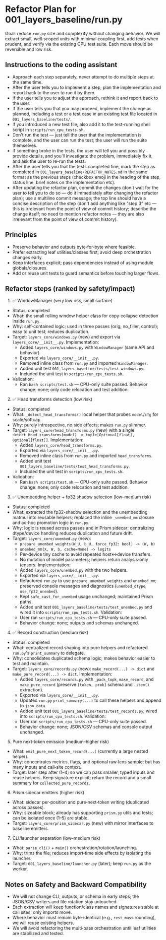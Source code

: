 # Refactor Plan for 001_layers_baseline/run.py

Goal: reduce `run.py` size and complexity without changing behavior. We will extract small, well‑scoped units with minimal coupling first, add tests when prudent, and verify via the existing CPU test suite. Each move should be reversible and low risk.

## Instructions to the coding assistant

- Approach each step separately, never attempt to do multiple steps at the same time.
- After the user tells you to implement a step, plan the implementation and report back to the user to run it by them.
- If the user tells you to adjust the approach, rethink it and report back to the user.
- If the user tells you that you may proceed, implement the change as planned, including a test or a test case in an existing test file located in `001_layers_baseline/tests/`.
- If you introduced a new test file, also add it to the test-running shell script in `scripts/run_cpu_tests.sh`.
- Don't run the test — just tell the user that the implementation is complete, and the user can run the test; the user will run the suite themselves.
- If something broke in the tests, the user will tell you and possibly provide details, and you'll investigate the problem, immediately fix it, and ask the user to re-run the tests.
- After the user tells you that the tests completed fine, mark the step as completed in `001_layers_baseline/REFACTOR_NOTES.md` in the same format as the previous steps (checkbox emoji in the heading of the step, status line, brief notes on the implementation etc).
- After updating the refactor plan, commit the changes (don't wait for the user to tell you to do so — do it immediately after changing the refactor plan); use a multiline commit message; the top line should have a concise description of the step (don't add anything like "step 3" etc — this is irrelevant from the point of view of commit history; describe the change itself; no need to mention refactor notes — they are also irrelevant from the point of view of commit history).

## Principles

- Preserve behavior and outputs byte‑for‑byte where feasible.
- Prefer extracting leaf utilities/classes first; avoid deep orchestration changes early.
- Keep interfaces explicit; pass dependencies instead of using module globals/closures.
- Add or reuse unit tests to guard semantics before touching larger flows.

## Refactor steps (ranked by safety/impact)

1) ✅ WindowManager (very low risk, small surface)
- Status: completed
- What: the small rolling window helper class for copy‑collapse detection inside `run.py`.
- Why: self‑contained logic; used in three passes (orig, no_filler, control); easy to unit test; reduces duplication.
- Target: `layers_core/windows.py` (new) and export via `layers_core/__init__.py`.
 Implementation:
  - Added `layers_core/windows.py` with `WindowManager` (same API and behavior).
  - Exported via `layers_core/__init__.py`.
  - Removed inline class from `run.py` and imported `WindowManager`.
  - Added unit test `001_layers_baseline/tests/test_windows.py`.
  - Included the unit test in `scripts/run_cpu_tests.sh`.
- Validation:
  - Ran `bash scripts/test.sh` — CPU-only suite passed.
 Behavior change: none; only code relocation and test addition.

2) ✅ Head transforms detection (low risk)
- Status: completed
- What: `_detect_head_transforms()` local helper that probes `model`/`cfg` for scale/softcap.
- Why: purely introspective, no side effects; makes `run.py` slimmer.
- Target: `layers_core/head_transforms.py` (new) with a single `detect_head_transforms(model) -> tuple[Optional[float], Optional[float]]`.
 Implementation:
  - Added `layers_core/head_transforms.py`.
  - Exported via `layers_core/__init__.py`.
  - Removed inline class from `run.py` and imported `head_transforms`.
  - Added unit test `001_layers_baseline/tests/test_head_transforms.py`.
  - Included the unit test in `scripts/run_cpu_tests.sh`.
- Validation:
  - Ran `bash scripts/test.sh` — CPU-only suite passed.
 Behavior change: none; only code relocation and test addition.

3) ✅ Unembedding helper + fp32 shadow selection (low–medium risk)
- Status: completed
- What: extracted the fp32-shadow selection and the unembedding matmul into reusable helpers; replaced the inline `_unembed_mm` closure and ad‑hoc promotion logic in `run.py`.
- Why: logic is reused across passes and in Prism sidecar; centralizing dtype/device handling reduces duplication and future drift.
- Target: `layers_core/unembed.py` (new):
  - `prepare_unembed_weights(W_U, b_U, force_fp32: bool) -> (W, b)`
  - `unembed_mm(X, W, b, cache=None) -> logits`
  - Per‑device tiny cache to avoid repeated host↔device transfers.
  - No mutation of model parameters; helpers return analysis‑only tensors.
 Implementation:
  - Added `layers_core/unembed.py` with the two helpers.
  - Exported via `layers_core/__init__.py`.
  - Refactored `run.py` to use `prepare_unembed_weights` and `unembed_mm`; preserved console messages and diagnostics (`unembed_dtype`, `use_fp32_unembed`).
  - Kept `safe_cast_for_unembed` usage unchanged; maintained Prism paths.
  - Added unit test `001_layers_baseline/tests/test_unembed.py` and wired it into `scripts/run_cpu_tests.sh`.
 Validation:
  - User ran `scripts/run_cpu_tests.sh` — CPU-only suite passed.
  - Behavior change: none; outputs and schemas unchanged.

4) ✅ Record construction (medium risk)
- Status: completed
- What: centralized record shaping into pure helpers and refactored `run.py`'s `print_summary` to delegate.
- Why: consolidates duplicated schema logic; makes behavior easier to test and maintain.
- Target: `layers_core/records.py` (new): `make_record(...) -> dict` and `make_pure_record(...) -> dict`.
 Implementation:
  - Added `layers_core/records.py` with `_pack_topk`, `make_record`, and `make_pure_record` (preserve `[token, prob]` schema and `.item()` extraction).
  - Exported via `layers_core/__init__.py`.
  - Updated `run.py` `print_summary(...)` to call these helpers and append to `json_data`.
  - Added unit test `001_layers_baseline/tests/test_records.py`; wired into `scripts/run_cpu_tests.sh`.
 Validation:
  - User ran `scripts/run_cpu_tests.sh` — CPU-only suite passed.
  - Behavior change: none; JSON/CSV schemas and console output unchanged.

5) Pure next‑token emission (medium–higher risk)
- What: `emit_pure_next_token_record(...)` (currently a large nested helper).
- Why: concentrates metrics, flags, and optional raw‑lens sample; but has many inputs and call‑site context.
- Target: later step after (1–4) so we can pass smaller, typed inputs and reuse helpers. Keep signature explicit; return the record and a small summary for `collected_pure_records`.

6) Prism sidecar emitters (higher risk)
- What: sidecar per‑position and pure‑next‑token writing (duplicated across passes).
- Why: sizeable block; already has supporting `prism.py` utils and tests; can be isolated once (1–5) are stable.
- Target: `layers_core/prism_sidecar.py` (new) with mirror interfaces to baseline emitters.

7) CLI/launcher separation (low–medium risk)
- What: `parse_cli()` + `main()` orchestration/rotation/launching.
- Why: trims the file; reduces import‑time side effects by isolating the launcher.
- Target: `001_layers_baseline/launcher.py` (later); keep `run.py` as the worker.

## Notes on Safety and Backward Compatibility

- We will not change CLI, outputs, or schema in early steps; the JSON/CSV writers and file rotation stay untouched.
- Each extraction will keep function/class names and signatures stable at call sites; only imports move.
- Where behavior must remain byte‑identical (e.g., `rest_mass` rounding), we will reuse existing helpers.
- We will avoid refactoring the multi‑pass orchestration until leaf utilities are stabilized and tested.
